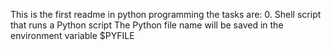 This is the first readme in python programming
the tasks are:
0. Shell script that runs a Python script
	The Python file name will be saved in the environment variable $PYFILE

